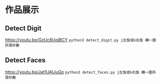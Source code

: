 # 作品展示

## Detect Digit
https://youtu.be/GzUc8UqjBCY
`python3 detect_digit.py j左旋或k右旋 轉一圈所需秒數`

## Detect Faces
https://youtu.be/Jat1UAIJuQo
`python3 detect_faces.py j左旋或k右旋 轉一圈所需秒數`